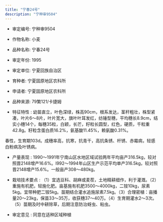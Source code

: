 ```yaml
---
title: "宁春24号"
description: "宁种审9504"
---
```

* 审定编号:  宁种审9504

*  作物名称:  小麦

*  品种名称:  宁春24号

*  审定年份:  1995

*  审定单位:  宁夏回族自治区

* 育种者:  宁夏固原地区农科所

*  申请者:  宁夏固原地区农科所

*  品种来源:  79繁121/卡捷姆

*  特征特性 : 
幼苗直立，叶色深绿，株高90cm，根系发达，茎秆粗壮，株型紧凑，叶片6～8片，叶片宽大，旗叶叶耳发红，纺锤型穗，平均穗长8.9cm，结实小穗14个，每穗35粒，白颖，长芒，籽粒长圆型，红色，硬质，千粒重42.8g。籽粒含蛋白质16.2%，氨基酸11.45%，赖氨酸0.31%。
春性，生育期103d。成穗率高，抗寒，抗青干，高抗条锈、杆锈、赤霉病，轻感白粉病及叶锈病。

 
*  产量表现 : 
1990～1991年宁南山区水地区域试验两年平均亩产316.5kg，较对照晋2148增产16.6%。l992～1994年山区生产示范平均单产316.5kg，较对照晋2148增产15.6%。一般亩产308～480kg。

*  栽培技术要点 : 
（1）宜选豆科、胡麻或麦茬，土地精耕细作，利于灌溉。（2）重施有机肥，轻施化肥。亩基施有机肥3500～4000kg，二铵10kg，尿素5kg。宜带种肥二铵5kg。苗期结合灌水追施尿素7.5kg。（3）合理密植：亩播量20～23kg，保苗33～35万，收获穗37～40万。（4）生育期灌水2～3次。（5）苗期及时中耕除草，后期注意防治蚜虫、粘虫。

*  审定意见 : 
同意在适种区域种植

